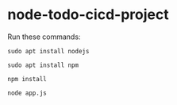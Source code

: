# node-todo-cicd-project

Run these commands:


`sudo apt install nodejs`


`sudo apt install npm`


`npm install`

`node app.js`

